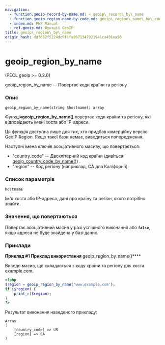 ```yaml
---
navigation:
  - function.geoip-record-by-name.md: « geoip\_record\_by\_name
  - function.geoip-region-name-by-code.md: geoip\_region\_name\_by\_code »
  - index.md: PHP Manual
  - ref.geoip.md: Функції GeoIP
title: geoip\_region\_by\_name
origin_hash: ddf652f5224dc9f1fa9671347921941ca401ea50
---
```

# geoip\_region\_by\_name

(PECL geoip >= 0.2.0)

geoip\_region\_by\_name — Повертає коди країни та регіону

### Опис

```methodsynopsis
geoip_region_by_name(string $hostname): array
```

Функція**geoip\_region\_by\_name()** повертає коди країни та регіону, які відповідають імені хоста або IP-адреси.

Ця функція доступна лише для тих, хто придбав комерційну версію GeoIP Region. Якщо такої бази немає, виводиться попередження.

Наступні імена ключів асоціативного масиву, що повертається:

-   "country\_code" -- Двохлітерний код країни (дивіться [geoip\_country\_code\_by\_name()](function.geoip-country-code-by-name.md)) .
-   "region" -- Код регіону (наприклад, CA для Каліфорнії)

### Список параметрів

`hostname`

Ім'я хоста або IP-адреса, дані про країну та регіон, якого потрібно знайти.

### Значення, що повертаються

Повертає асоціативний масив у разі успішного виконання або **`false`**, якщо адреса не буде знайдена у базі даних.

### Приклади

**Приклад #1 Приклад використання** geoip\_region\_by\_name()\*\*\*\*

Виведе масив, що складається з коду країни та регіону для хоста example.com.

```php
<?php
$region = geoip_region_by_name('www.example.com');
if ($region) {
    print_r($region);
}
?>
```

Результат виконання наведеного прикладу:

```
Array
(
    [country_code] => US
    [region] => CA
)
```
